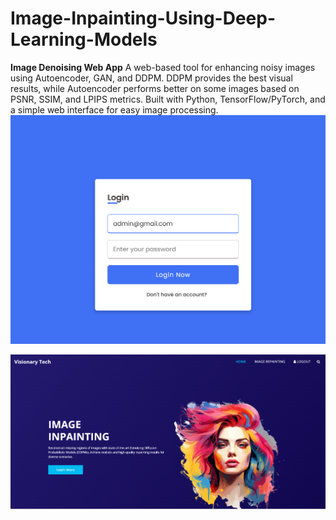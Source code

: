 # Image-Inpainting-Using-Deep-Learning-Models
**Image Denoising Web App**    A web-based tool for enhancing noisy images using Autoencoder, GAN, and DDPM. DDPM provides the best visual results, while Autoencoder performs better on some images based on PSNR, SSIM, and LPIPS metrics. Built with Python, TensorFlow/PyTorch, and a simple web interface for easy image processing.
![image alt](https://github.com/SANAPAULSON/Image-Inpainting-Using-Deep-Learning-Models/blob/50c85fd0b295a952f10aa010df33c4647ab89a6b/Screenshot%202025-03-27%20225438.png)

![image alt](https://github.com/SANAPAULSON/Image-Inpainting-Using-Deep-Learning-Models/blob/82e51885ae94afa6b865e6dea4d4bfe4cf3d49eb/Screenshot%202025-03-27%20225459.png)

